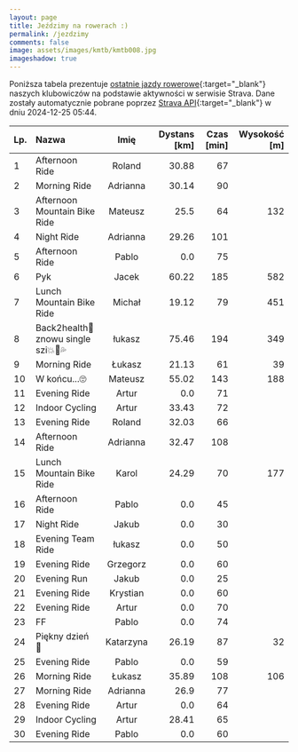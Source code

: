 ```yaml
---
layout: page
title: Jeździmy na rowerach :)
permalink: /jezdzimy
comments: false
image: assets/images/kmtb/kmtb008.jpg
imageshadow: true
---
```


Poniższa tabela prezentuje [ostatnie jazdy rowerowe](https://www.strava.com/clubs/336381){:target="_blank"} naszych klubowiczów na podstawie aktywności w serwisie Strava. Dane zostały automatycznie pobrane poprzez [Strava API](https://developers.strava.com/docs/reference/#api-Clubs-getClubActivitiesById){:target="_blank"} w dniu 2024-12-25 05:44.

Lp. | Nazwa | Imię | Dystans [km] | Czas [min] | Wysokość [m]
:--- | :--- | :---: | ---: | ---: | ---:
1|Afternoon Ride|Roland|30.88|67|
2|Morning Ride|Adrianna|30.14|90|
3|Afternoon Mountain Bike Ride|Mateusz|25.5|64|132
4|Night Ride|Adrianna|29.26|101|
5|Afternoon Ride|Pablo|0.0|75|
6|Pyk|Jacek|60.22|185|582
7|Lunch Mountain Bike Ride|Michał|19.12|79|451
8|Back2health🤠 znowu single szi💥💨💦|łukasz|75.46|194|349
9|Morning Ride|Łukasz|21.13|61|39
10|W końcu...🙄|Mateusz|55.02|143|188
11|Evening Ride|Artur|0.0|71|
12|Indoor Cycling|Artur|33.43|72|
13|Evening Ride|Roland|32.03|66|
14|Afternoon Ride|Adrianna|32.47|108|
15|Lunch Mountain Bike Ride|Karol|24.29|70|177
16|Afternoon Ride|Pablo|0.0|45|
17|Night Ride|Jakub|0.0|30|
18|Evening Team Ride|łukasz|0.0|50|
19|Evening Ride|Grzegorz|0.0|60|
20|Evening Run|Jakub|0.0|25|
21|Evening Ride|Krystian|0.0|60|
22|Evening Ride|Artur|0.0|70|
23|FF|Pablo|0.0|74|
24|Piękny dzień 🚴|Katarzyna|26.19|87|32
25|Evening Ride|Pablo|0.0|59|
26|Morning Ride|Łukasz|35.89|108|106
27|Morning Ride|Adrianna|26.9|77|
28|Evening Ride|Artur|0.0|64|
29|Indoor Cycling|Artur|28.41|65|
30|Evening Ride|Pablo|0.0|60|
